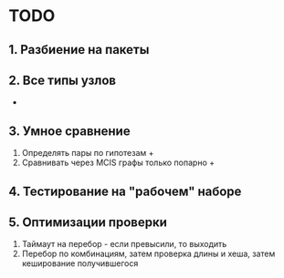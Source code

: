 # TODO

## 1. Разбиение на пакеты

## 2. Все типы узлов
+

## 3. Умное сравнение
1. Определять пары по гипотезам +
2. Сравнивать через MCIS графы только попарно +

## 4. Тестирование на "рабочем" наборе

## 5. Оптимизации проверки
1. Таймаут на перебор - если превысили, то выходить
2. Перебор по комбинациям, затем проверка длины и хеша, затем кеширование получившегося
